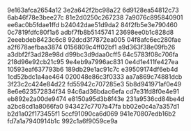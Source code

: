 9e163afca2654a12
3e2a642f2bc98a22
6d9128ea54812c73
6ab46f78e3bee27c
81e2d0250c267238
7a9076c895840901
ee6ac0b5fdae1ffd
b24042dae51d9da2
84f2fb5e3e790460
0c7819fdfc80f1a6
adbf7fb8b5145741
23698ee0b1c828d8
2eeebdeb8423c6c8
92dcd3f7872ea005
04f8afc6ec280fae
a2f678aefbaa3874
0156809c4ff02bf1
a9d363f38e09fb26
a3dbf2f3ad28e98d
d99bc3d9daa0cff5
64c5783f08c706fa
218d96e92cb21c95
9e4eb9a7996ac831
0e4d1e411fe427ea
10593eaf637793b6
189db29e1ac91c7c
e39509174df6eb4d
1cd52bdc1a4ae464
020048e86c3f0333
aa7a869c74881dcb
3f23c2c424e84d22
fd55942c707285e3
5b8d941971af0e49
8e6e623572834f34
94c6ad36bdac6efa
cd7e31fd8f0e4e91
eb892e2a00de9474
e8150a95d3b8f43e
231a9536cd84be4d
a2bc8cd1a8066fa0
943427c7707a47fa
bb02e0c4a7a357d1
b2d1a02f173455f1
5ccf91090ca6d069
941e70807edb16b2
fd7a1a7940914b1c
992c1a6f9059ce9a
